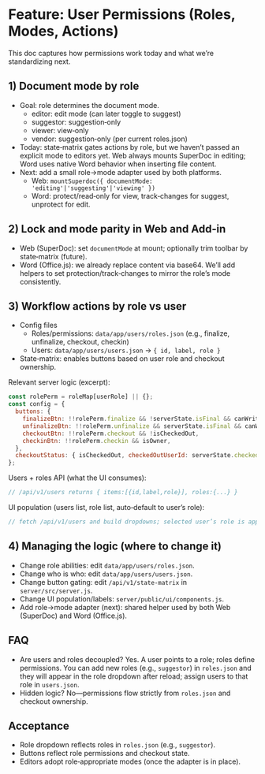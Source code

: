 # Feature: User Permissions (Roles, Modes, Actions)

This doc captures how permissions work today and what we’re standardizing next.

## 1) Document mode by role
- Goal: role determines the document mode.
  - editor: edit mode (can later toggle to suggest)
  - suggestor: suggestion‑only
  - viewer: view‑only
  - vendor: suggestion‑only (per current roles.json)
- Today: state‑matrix gates actions by role, but we haven’t passed an explicit mode to editors yet. Web always mounts SuperDoc in editing; Word uses native Word behavior when inserting file content.
- Next: add a small role→mode adapter used by both platforms.
  - Web: `mountSuperdoc({ documentMode: 'editing'|'suggesting'|'viewing' })`
  - Word: protect/read‑only for view, track‑changes for suggest, unprotect for edit.

## 2) Lock and mode parity in Web and Add‑in
- Web (SuperDoc): set `documentMode` at mount; optionally trim toolbar by state‑matrix (future).
- Word (Office.js): we already replace content via base64. We’ll add helpers to set protection/track‑changes to mirror the role’s mode consistently.

## 3) Workflow actions by role vs user
- Config files
  - Roles/permissions: `data/app/users/roles.json` (e.g., finalize, unfinalize, checkout, checkin)
  - Users: `data/app/users/users.json` → `{ id, label, role }`
- State‑matrix: enables buttons based on user role and checkout ownership.

Relevant server logic (excerpt):
```226:255:server/src/server.js
const rolePerm = roleMap[userRole] || {};
const config = {
  buttons: {
    finalizeBtn: !!rolePerm.finalize && !serverState.isFinal && canWrite,
    unfinalizeBtn: !!rolePerm.unfinalize && serverState.isFinal && canWrite,
    checkoutBtn: !!rolePerm.checkout && !isCheckedOut,
    checkinBtn: !!rolePerm.checkin && isOwner,
  },
  checkoutStatus: { isCheckedOut, checkedOutUserId: serverState.checkedOutBy },
};
```

Users + roles API (what the UI consumes):
```199:213:server/src/server.js
// /api/v1/users returns { items:[{id,label,role}], roles:{...} }
```

UI population (users list, role list, auto‑default to user’s role):
```323:343:server/public/ui/components.js
// fetch /api/v1/users and build dropdowns; selected user’s role is applied
```

## 4) Managing the logic (where to change it)
- Change role abilities: edit `data/app/users/roles.json`.
- Change who is who: edit `data/app/users/users.json`.
- Change button gating: edit `/api/v1/state-matrix` in `server/src/server.js`.
- Change UI population/labels: `server/public/ui/components.js`.
- Add role→mode adapter (next): shared helper used by both Web (SuperDoc) and Word (Office.js).

## FAQ
- Are users and roles decoupled? Yes. A user points to a role; roles define permissions. You can add new roles (e.g., `suggestor`) in `roles.json` and they will appear in the role dropdown after reload; assign users to that role in `users.json`.
- Hidden logic? No—permissions flow strictly from `roles.json` and checkout ownership.

## Acceptance
- Role dropdown reflects roles in `roles.json` (e.g., `suggestor`).
- Buttons reflect role permissions and checkout state.
- Editors adopt role‑appropriate modes (once the adapter is in place).
